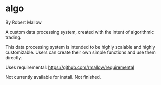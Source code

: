 # algo
By Robert Mallow

A custom data processing system, created with the intent of algorithmic trading.

This data processing system is intended to be highly scalable and highly customizable.
Users can create their own simple functions and use them directly.

Uses requiremental:
https://github.com/rmallow/requiremental

Not currently available for install.
Not finished.
